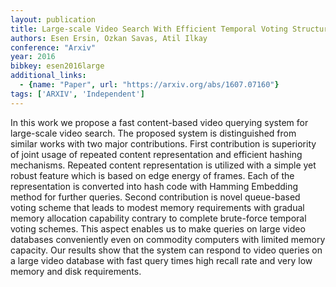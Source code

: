 ```yaml
---
layout: publication
title: Large-scale Video Search With Efficient Temporal Voting Structure
authors: Esen Ersin, Ozkan Savas, Atil Ilkay
conference: "Arxiv"
year: 2016
bibkey: esen2016large
additional_links:
  - {name: "Paper", url: "https://arxiv.org/abs/1607.07160"}
tags: ['ARXIV', 'Independent']
---
```

In this work we propose a fast content-based video querying system for large-scale video search. The proposed system is distinguished from similar works with two major contributions. First contribution is superiority of joint usage of repeated content representation and efficient hashing mechanisms. Repeated content representation is utilized with a simple yet robust feature which is based on edge energy of frames. Each of the representation is converted into hash code with Hamming Embedding method for further queries. Second contribution is novel queue-based voting scheme that leads to modest memory requirements with gradual memory allocation capability contrary to complete brute-force temporal voting schemes. This aspect enables us to make queries on large video databases conveniently even on commodity computers with limited memory capacity. Our results show that the system can respond to video queries on a large video database with fast query times high recall rate and very low memory and disk requirements.
